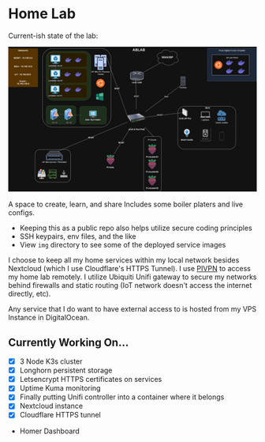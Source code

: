 # Home Lab

Current-ish state of the lab:

![](/img/home-lab-network-v1.jpg)

A space to create, learn, and share
Includes some boiler platers and live configs.

- Keeping this as a public repo also helps utilize secure coding principles
- SSH keypairs, env files, and the like
- View `img` directory to see some of the deployed service images

I choose to keep all my home services within my local network besides Nextcloud (which I use Cloudflare's HTTPS Tunnel). I use [PIVPN](https://www.pivpn.io/) to access my home lab remotely. I utilize Ubiquiti Unifi gateway to secure my networks behind firewalls and static routing (IoT network doesn't access the internet directly, etc).

Any service that I do want to have external access to is hosted from my VPS Instance in DigitalOcean.

## Currently Working On...

- [x] 3 Node K3s cluster 
- [x] Longhorn persistent storage 
- [x] Letsencrypt HTTPS certificates on services 
- [x] Uptime Kuma monitoring  
- [x] Finally putting Unifi controller into a container where it belongs
- [x] Nextcloud instance
- [x] Cloudflare HTTPS tunnel
- Homer Dashboard
